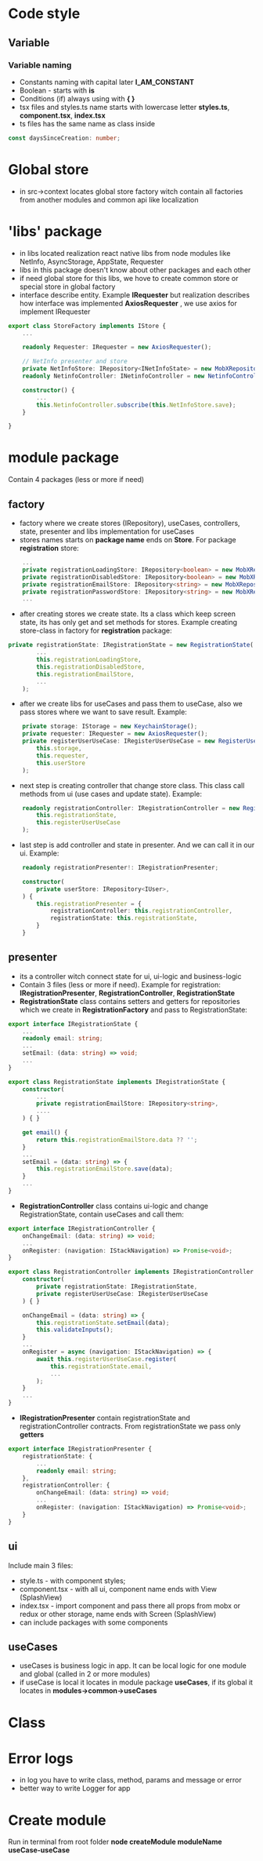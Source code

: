 # Code style

## Variable

### Variable naming

- Constants naming with capital later **I_AM_CONSTANT**
- Boolean - starts with **is**
- Conditions (if) always using with **{ }**
- tsx files and styles.ts name starts with lowercase letter **styles.ts**, **component.tsx**, **index.tsx**
- ts files has the same name as class inside

```ts
const daysSinceCreation: number;
```

# Global store #

- in src->context locates global store factory witch contain all factories from another modules and common api like localization

# 'libs' package #

- in libs located realization react native libs from node modules like NetInfo, AsyncStorage, AppState, Requester
- libs in this package doesn't know about other packages and each other
- if need global store for this libs, we hove to create common store or special store in global factory 
- interface describe entity. Example **IRequester** but realization describes how interface was implemented **AxiosRequester**
, we use axios for implement IRequester

```ts
export class StoreFactory implements IStore {
    ...

    readonly Requester: IRequester = new AxiosRequester();

    // NetInfo presenter and store
    private NetInfoStore: IRepository<INetInfoState> = new MobXRepository<INetInfoState>();
    readonly NetinfoController: INetinfoController = new NetinfoController();

    constructor() {
        ...
        this.NetinfoController.subscribe(this.NetInfoStore.save);
    }

}
```

# module package #

Contain 4 packages (less or more if need)

## factory ##

- factory where we create stores (IRepository), useCases, controllers, state, presenter and libs implementation for useCases
- stores names starts on **package name** ends on **Store**. For package **registration** store:
```ts
    ...
    private registrationLoadingStore: IRepository<boolean> = new MobXRepository<boolean>();
    private registrationDisabledStore: IRepository<boolean> = new MobXRepository<boolean>();
    private registrationEmailStore: IRepository<string> = new MobXRepository<string>();
    private registrationPasswordStore: IRepository<string> = new MobXRepository<string>();
    ...
```
- after creating stores we create state. Its a class which keep screen state, its has only get and set methods for stores. Example creating store-class in factory for **registration** package:
```ts
private registrationState: IRegistrationState = new RegistrationState(
        ...
        this.registrationLoadingStore,
        this.registrationDisabledStore,
        this.registrationEmailStore,
        ...
    );
```
- after we create libs for useCases and pass them to useCase, also we pass stores where we want to save result. Example:
```ts
    private storage: IStorage = new KeychainStorage();
    private requester: IRequester = new AxiosRequester();
    private registerUserUseCase: IRegisterUserUseCase = new RegisterUserUseCase(
        this.storage,
        this.requester,
        this.userStore
    );
```
- next step is creating controller that change store class. This class call methods from ui (use cases and update state). Example:
```ts
    readonly registrationController: IRegistrationController = new RegistrationController(
        this.registrationState,
        this.registerUserUseCase
    );
```
- last step is add controller and state in presenter. And we can call it in our ui. Example:
```ts
    readonly registrationPresenter!: IRegistrationPresenter;

    constructor(
        private userStore: IRepository<IUser>,
    ) {
        this.registrationPresenter = {
            registrationController: this.registrationController,
            registrationState: this.registrationState,
        }
    }
```

## presenter ##

- its a controller witch connect state for ui, ui-logic and business-logic
- Contain 3 files (less or more if need). Example for registration: **IRegistrationPresenter**, **RegistrationController**, **RegistrationState**
- **RegistrationState** class contains setters and getters for repositories which we create in **RegistrationFactory** and pass to RegistrationState:
``` ts
export interface IRegistrationState {
    ...
    readonly email: string;
    ...
    setEmail: (data: string) => void;
    ...
}

export class RegistrationState implements IRegistrationState {
    constructor(
        ...
        private registrationEmailStore: IRepository<string>,
        ....
    ) { }

    get email() {
        return this.registrationEmailStore.data ?? '';
    }
    ...
    setEmail = (data: string) => {
        this.registrationEmailStore.save(data);
    }
    ...
}
```
- **RegistrationController** class contains ui-logic and change RegistrationState, contain useCases and call them:
```ts
export interface IRegistrationController {
    onChangeEmail: (data: string) => void;
    ...
    onRegister: (navigation: IStackNavigation) => Promise<void>;
}

export class RegistrationController implements IRegistrationController {
    constructor(
        private registrationState: IRegistrationState,
        private registerUserUseCase: IRegisterUserUseCase
    ) { }

    onChangeEmail = (data: string) => {
        this.registrationState.setEmail(data);
        this.validateInputs();
    }
    ...
    onRegister = async (navigation: IStackNavigation) => {
        await this.registerUserUseCase.register(
            this.registrationState.email,
            ...
        );
    }
    ...
}
```
- **IRegistrationPresenter** contain registrationState and registrationController contracts. From registrationState we pass only **getters**
```ts
export interface IRegistrationPresenter {
    registrationState: {
        ...
        readonly email: string;
    },
    registrationController: {
        onChangeEmail: (data: string) => void;
        ...
        onRegister: (navigation: IStackNavigation) => Promise<void>;
    }
}
```

## ui ##

Include main 3 files: 
 - style.ts - with component styles;
 - component.tsx - with all ui, component name ends with View (SplashView) 
 - index.tsx - import  component and pass there all props from mobx or redux or other storage, name ends with Screen (SplashView) 
 - can include packages with some components

## useCases ##

- useCases is business logic in app. It can be local logic for one module and global (called in 2 or more modules)
- if useCase is local it locates in module package **useCases**, if its global it locates in **modules->common->useCases**

# Class # 

# Error logs #

- in log you have to write class, method, params and message or error
- better way to write Logger for app

# Create module #

Run in terminal from root folder **node createModule moduleName useCase-useCase**